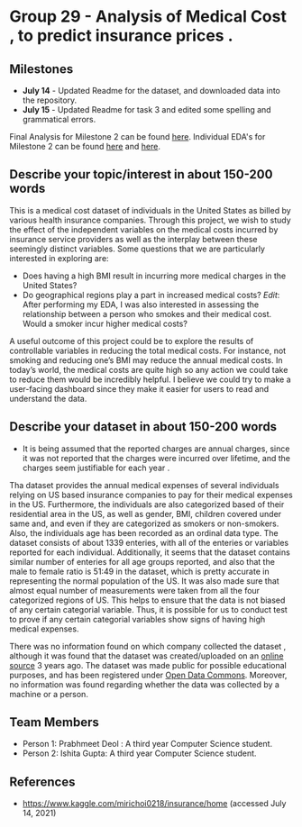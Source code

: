 # Group 29 - Analysis of Medical Cost , to predict insurance prices .

## Milestones

-  **July 14** - Updated Readme for the dataset, and downloaded data into the repository.
-  **July 15** - Updated Readme for task 3 and edited some spelling and grammatical errors.

Final Analysis for Milestone 2 can be found [here](https://github.com/data301-2021-summer2/group29-project/blob/main/analysis/Analysis_task4.md).
Individual EDA's for Milestone 2 can be found [here](https://github.com/data301-2021-summer2/group29-project/blob/main/analysis/Ishita%20Gupta/Milestone2.ipynb) and [here](https://github.com/data301-2021-summer2/group29-project/blob/main/analysis/Prabhmeet%20Deol/DataAnalysis.ipynb).


## Describe your topic/interest in about 150-200 words

This is a medical cost dataset of individuals in the United States as billed by various health insurance companies. Through this project, we wish to study the effect of the independent variables on the medical costs incurred by insurance service providers as well as the interplay between these seemingly distinct variables. 
Some questions that we are particularly interested in exploring are:
- Does having a high BMI result in incurring more medical charges in the United States? 
-	Do geographical regions play a part in increased medical costs? *Edit*: After performing my EDA, I was also interested in assessing the relationship between a person who smokes and their medical cost. Would a smoker incur higher medical costs?

A useful outcome of this project could be to explore the results of controllable variables in reducing the total medical costs. For instance, not smoking and reducing one’s BMI may reduce the annual medical costs. In today’s world, the medical costs are quite high so any action we could take to reduce them would be incredibly helpful.
I believe we could try to make a user-facing dashboard since they make it easier for users to read and understand the data.


## Describe your dataset in about 150-200 words

-  It is being assumed that the reported charges are annual charges, since it was not reported that the charges were incurred over lifetime, and the charges seem justifiable for each year .

Tha dataset provides the annual medical expenses of several individuals relying on US based insurance companies to pay for their medical expenses in the US.  Furthermore, the individuals are also categorized based of their residential area in the US, as well as gender, BMI, children covered under same and, and even if they are categorized as smokers or non-smokers. Also, the individuals age has been recorded as an ordinal data type.  The dataset consists of about 1339 enteries, with all of the enteries or variables reported for each individual. Additionally, it seems that the dataset contains similar number of enteries for all age groups reported, and also that the male to female ratio is 51:49 in the dataset, which is pretty accurate in representing the normal population of the US. It was also made sure that almost equal number of measurements were taken from all the four categorized regions of US. This helps to ensure that the data is not biased of any certain categorial variable. Thus, it is possible for us to conduct test to prove if any certain categorial variables show signs of having high medical expenses. 

There was no information found on which company collected the dataset , although it was found that the dataset was created/uploaded on an [online source](https://www.kaggle.com/mirichoi0218/insurance/home) 3 years ago. The dataset was made public for possible educational purposes, and has been registered under [Open Data Commons](https://opendatacommons.org/licenses/dbcl/1-0/). Moreover, no information was found regarding whether the data was collected by a machine or a person.

## Team Members

- Person 1: Prabhmeet Deol : A third year Computer Science student.
- Person 2: Ishita Gupta: A third year Computer Science student.

## References

-  https://www.kaggle.com/mirichoi0218/insurance/home (accessed July 14, 2021)
